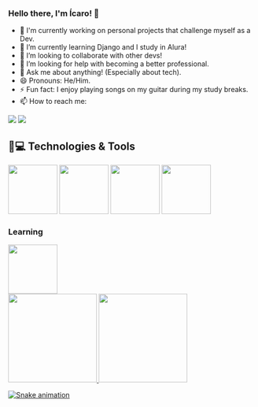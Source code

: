 ### Hello there, I'm Ícaro! 👋

- 🔭 I'm currently working on personal projects that challenge myself as a Dev.
- 🌱 I’m currently learning Django and I study in Alura!
- 👯 I’m looking to collaborate with other devs!
- 🤔 I’m looking for help with becoming a better professional.
- 💬 Ask me about anything! (Especially about tech).
- 😄 Pronouns: He/Him.
- ⚡ Fun fact: I enjoy playing songs on my guitar during my study breaks.
- 📫 How to reach me:

<div>
<a href = "icaromeddev@gmail.com"><img src="https://img.shields.io/badge/Gmail-D14836?style=for-the-badge&logo=gmail&logoColor=white" target="_blank"></a>
<a href="https://www.linkedin.com/in/icaromed" target="_blank"><img src="https://img.shields.io/badge/-LinkedIn-%230077B5?style=for-the-badge&logo=linkedin&logoColor=white" target="_blank"></a>   
</div>

## 🚀💻 Technologies & Tools
<link rel="stylesheet" href="https://cdn.jsdelivr.net/gh/devicons/devicon@v2.15.1/devicon.min.css">

<img src="https://cdn.jsdelivr.net/gh/devicons/devicon/icons/python/python-original-wordmark.svg" width=100 height=100> <img src="https://cdn.jsdelivr.net/gh/devicons/devicon/icons/django/django-plain-wordmark.svg" width=100 height=100> <img src="https://cdn.jsdelivr.net/gh/devicons/devicon/icons/git/git-original-wordmark.svg" width=100 height=100> <img src="https://cdn.jsdelivr.net/gh/devicons/devicon/icons/github/github-original-wordmark.svg" width=100 height=100>
          
### Learning 
<img src="https://cdn.jsdelivr.net/gh/devicons/devicon/icons/postgresql/postgresql-original-wordmark.svg" width=100 height=100>

<div>
  <a href="https://github.com/seu-usuário-aqui">
  <img height="180em" src="https://github-readme-stats.vercel.app/api/top-langs/?username=icaromed&layout=compact&langs_count=7&theme=dracula"/>
  <img height="180em" src="https://github-readme-stats.vercel.app/api?username=icaromed&show_icons=true&theme=dracula&include_all_commits=true&count_private=true"/>
</div>
  
  ![Snake animation](https://github.com/seu-usuário-aqui/seu-usuário-aqui/blob/output/github-contribution-grid-snake.svg)
